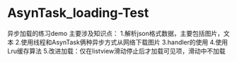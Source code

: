 # AsynTask_loading-Test
异步加载的练习demo
主要涉及知识点：
1.解析json格式数据，主要包括图片，文本
2.使用线程和AsynTask俩种异步方式从网络下载图片
3.handler的使用
4.使用Lru缓存算法
5.改进加载：仅在listview滑动停止后才加载可见项，滑动中不加载
